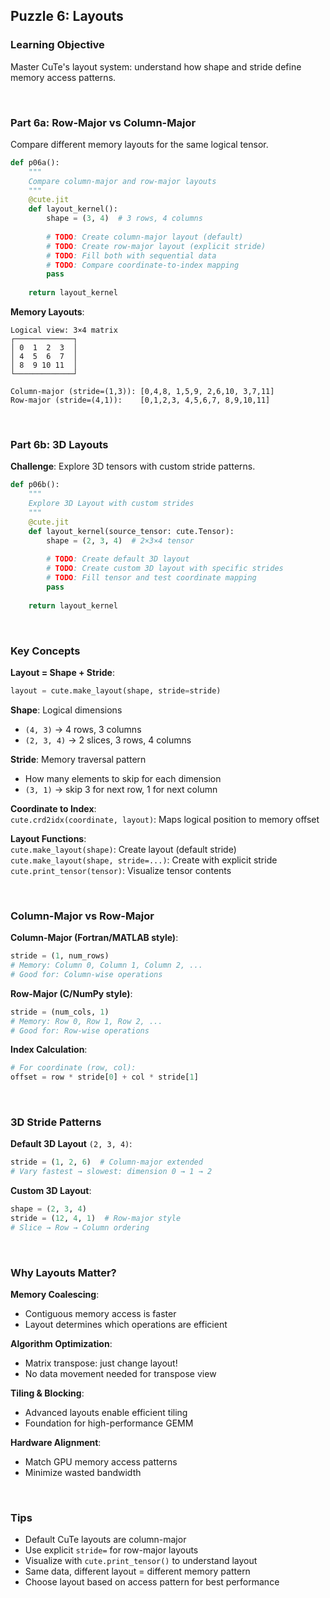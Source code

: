 ## <b>Puzzle 6: Layouts</b>

### <b>Learning Objective</b>
Master CuTe's layout system: understand how shape and stride define memory access patterns.

<br>

### <b>Part 6a: Row-Major vs Column-Major</b>

Compare different memory layouts for the same logical tensor.

```py
def p06a():
    """
    Compare column-major and row-major layouts
    """
    @cute.jit
    def layout_kernel():
        shape = (3, 4)  # 3 rows, 4 columns
        
        # TODO: Create column-major layout (default)
        # TODO: Create row-major layout (explicit stride)
        # TODO: Fill both with sequential data
        # TODO: Compare coordinate-to-index mapping
        pass
    
    return layout_kernel
```

**Memory Layouts**:
```
Logical view: 3×4 matrix
┌─────────────┐
│ 0  1  2  3  │
│ 4  5  6  7  │
│ 8  9 10 11  │
└─────────────┘

Column-major (stride=(1,3)): [0,4,8, 1,5,9, 2,6,10, 3,7,11]
Row-major (stride=(4,1)):    [0,1,2,3, 4,5,6,7, 8,9,10,11]
```

<br>

### <b>Part 6b: 3D Layouts</b>

**Challenge**: Explore 3D tensors with custom stride patterns.

```py
def p06b():
    """
    Explore 3D Layout with custom strides
    """
    @cute.jit
    def layout_kernel(source_tensor: cute.Tensor):
        shape = (2, 3, 4)  # 2×3×4 tensor
        
        # TODO: Create default 3D layout
        # TODO: Create custom 3D layout with specific strides
        # TODO: Fill tensor and test coordinate mapping
        pass
    
    return layout_kernel
```

<br>

### <b>Key Concepts</b>

**Layout = Shape + Stride**: <br>
```python
layout = cute.make_layout(shape, stride=stride)
```

**Shape**: Logical dimensions <br>
- `(4, 3)` → 4 rows, 3 columns
- `(2, 3, 4)` → 2 slices, 3 rows, 4 columns

**Stride**: Memory traversal pattern <br>
- How many elements to skip for each dimension
- `(3, 1)` → skip 3 for next row, 1 for next column

**Coordinate to Index**: <br>
`cute.crd2idx(coordinate, layout)`: Maps logical position to memory offset <br>

**Layout Functions**: <br>
`cute.make_layout(shape)`: Create layout (default stride) <br>
`cute.make_layout(shape, stride=...)`: Create with explicit stride <br>
`cute.print_tensor(tensor)`: Visualize tensor contents <br>

<br>

### <b>Column-Major vs Row-Major</b>

**Column-Major (Fortran/MATLAB style)**:
```python
stride = (1, num_rows)
# Memory: Column 0, Column 1, Column 2, ...
# Good for: Column-wise operations
```

**Row-Major (C/NumPy style)**:
```python
stride = (num_cols, 1)
# Memory: Row 0, Row 1, Row 2, ...
# Good for: Row-wise operations
```

**Index Calculation**:
```python
# For coordinate (row, col):
offset = row * stride[0] + col * stride[1]
```

<br>

### <b>3D Stride Patterns</b>

**Default 3D Layout** `(2, 3, 4)`:
```python
stride = (1, 2, 6)  # Column-major extended
# Vary fastest → slowest: dimension 0 → 1 → 2
```

**Custom 3D Layout**:
```python
shape = (2, 3, 4)
stride = (12, 4, 1)  # Row-major style
# Slice → Row → Column ordering
```

<br>

### <b>Why Layouts Matter?</b>

**Memory Coalescing**:
- Contiguous memory access is faster
- Layout determines which operations are efficient

**Algorithm Optimization**:
- Matrix transpose: just change layout!
- No data movement needed for transpose view

**Tiling & Blocking**:
- Advanced layouts enable efficient tiling
- Foundation for high-performance GEMM

**Hardware Alignment**:
- Match GPU memory access patterns
- Minimize wasted bandwidth

<br>

### <b>Tips</b>
- Default CuTe layouts are column-major
- Use explicit `stride=` for row-major layouts
- Visualize with `cute.print_tensor()` to understand layout
- Same data, different layout = different memory pattern
- Choose layout based on access pattern for best performance
